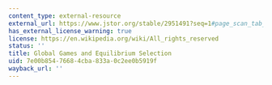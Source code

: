 ```yaml
---
content_type: external-resource
external_url: https://www.jstor.org/stable/2951491?seq=1#page_scan_tab_contents
has_external_license_warning: true
license: https://en.wikipedia.org/wiki/All_rights_reserved
status: ''
title: Global Games and Equilibrium Selection
uid: 7e00b854-7668-4cba-833a-0c2ee0b5919f
wayback_url: ''
---
```

